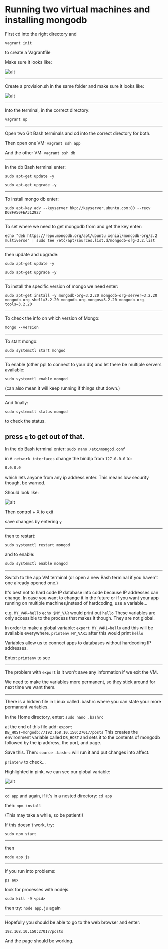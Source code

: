 # Running two virtual machines and installing mongodb

First cd into the right directory and

`vagrant init`

to create a Vagrantfile

Make sure it looks like:

![alt](multimachinevagrant.png)

----

Create a provision.sh in the same folder and make sure it looks like:

![alt](multimachine_pro.png)

----

Into the terminal, in the correct directory:

`vagrant up`

----

Open two Git Bash terminals and cd into the correct directory for both.

Then open one VM:
`vagrant ssh app`

And the other VM:
`vagrant ssh db`

----

In the db Bash terminal enter:

`sudo apt-get update -y`

`sudo apt-get upgrade -y`

----

To install mongo db enter:

`sudo apt-key adv --keyserver hkp://keyserver.ubuntu.com:80 --recv D68FA50FEA312927`

----

To set where we need to get mongodb from and get the key enter:

`echo "deb https://repo.mongodb.org/apt/ubuntu xenial/mongodb-org/3.2 multiverse" | sudo tee /etc/apt/sources.list.d/mongodb-org-3.2.list`

----

then update and upgrade:

`sudo apt-get update -y`

`sudo apt-get upgrade -y`

----

To install the specific version of mongo we need enter:

`sudo apt-get install -y mongodb-org=3.2.20 mongodb-org-server=3.2.20 mongodb-org-shell=3.2.20 mongodb-org-mongos=3.2.20 mongodb-org-tools=3.2.20`

----

To check the info on which version of Mongo:

`mongo --version`

----

To start mongo:

`sudo systemctl start mongod`

----

To enable (other ppl to connect to your db) and let there be multiple servers available:

`sudo systemctl enable mongod`

(can also mean it will keep running if things shut down.)

----

And finally:

`sudo systemctl status mongod`

to check the status.


press `q` to get out of that.
----

In the db Bash terminal enter:
`sudo nano /etc/mongod.conf`

in `# network interfaces` change the bindIp from `127.0.0.0` to:

`0.0.0.0`

which lets anyone from any ip address enter.  This means low security though, be warned.

Should look like:

![alt](network.png)

Then control + X to exit

save changes by entering `y`

----

then to restart:

`sudo systemctl restart mongod`

and to enable:

`sudo systemctl enable mongod`

----

Switch to the app VM terminal (or open a new Bash terminal if you haven't one already opened one.)

It's best not to hard code IP database into code because IP addresses can change.  In case you want to change it in the future or if you want your app running on multiple machines,instead of hardcoding, use a variable...

e.g.
`MY_VAR=hello`
`echo $MY_VAR` would print out `hello`
These variables are only accessible to the process that makes it though.  They are not global.

In order to make a global variable:
`export MY_VAR1=hello`
and this will be available everywhere.
`printenv MY_VAR1` after this would print `hello`

Variables allow us to connect apps to databases without hardcoding IP addresses.

Enter:
`printenv`
to see 

----

The problem with `export` is it won't save any information if we exit the VM.

We need to make the variables more permanent, so they stick around for next time we want them.

----

There is a hidden file in Linux called .bashrc where you can state your more permanent variables.

In the Home directory, enter:
`sudo nano .bashrc`

at the end of this file add:
`export DB_HOST=mongodb://192.168.10.150:27017/posts`
This creates the environment variable called `DB_HOST` and sets it to the contents of mongodb followed by the ip address, the port, and page.

Save this. Then:
`source .bashrc`
will run it and put changes into affect.

`printenv`
to check...

Highlighted in pink, we can see our global variable:

![alt](variable.png)

----

`cd app`
and again, if it's in a nested directory:
`cd app`

then:
`npm install`

(This may take a while, so be patient!)

If this doesn't work, try:

`sudo npm start`

----

then

`node app.js`

----

If you run into problems:

`ps aux`

look for processes with nodejs.

`sudo kill -9 <pid>`

then try:
`node app.js`
again

----

Hopefully you should be able to go to the web browser and enter:

`192.168.10.150:27017/posts`

And the page should be working.